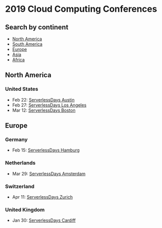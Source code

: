 # 2019 Cloud Computing Conferences

## Search by continent

- [North America](#north-america)
- [South America](#south-america)
- [Europe](#europe)
- [Asia](#asia)
- [Africa](#africa)

## North America

### United States

- Feb 22: [ServerlessDays Austin](https://atx.serverlessdays.io/)
- Feb 27: [ServerlessDays Los Angeles](https://serverlessdays.la/)
- Mar 12: [ServerlessDays Boston](https://boston.serverlessdays.io/)

## Europe

### Germany

- Feb 15: [ServerlessDays Hamburg](https://hamburg.serverlessdays.io/)

### Netherlands

- Mar 29: [ServerlessDays Amsterdam](https://serverlessdays.amsterdam/)

### Switzerland

- Apr 11: [ServerlessDays Zurich](https://zurich.serverlessdays.io/)

### United Kingdom

- Jan 30: [ServerlessDays Cardiff](https://cardiff.serverlessdays.io/)
